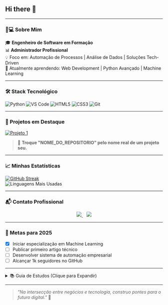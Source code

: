 ## Hi there 👋

---

### 👨💻 Sobre Mim
🎓 **Engenheiro de Software em Formação**  
📊 **Administrador Profissional**  
💡 Foco em: Automação de Processos | Análise de Dados | Soluções Tech-Driven  
🌱 Atualmente aprendendo: Web Development | Python Avançado | Machine Learning  

---

### 🛠️ Stack Tecnológico

![Python](https://img.shields.io/badge/Python-3776AB?style=for-the-badge&logo=python&logoColor=white)
![VS Code](https://img.shields.io/badge/VS_Code-007ACC?style=for-the-badge&logo=visual-studio-code&logoColor=white)
![HTML5](https://img.shields.io/badge/HTML5-E34F26?style=for-the-badge&logo=html5&logoColor=white)
![CSS3](https://img.shields.io/badge/CSS3-1572B6?style=for-the-badge&logo=css3&logoColor=white)
![Git](https://img.shields.io/badge/Git-F05032?style=for-the-badge&logo=git&logoColor=white)

---

### 📌 Projetos em Destaque

[![Projeto 1](https://github-readme-stats.vercel.app/api/pin/?username=delblerferreira&repo=**NOME_DO_REPOSITORIO**&theme=tokyonight)](https://github.com/delblerferreira/**NOME_DO_REPOSITORIO**)

> 📝 **Troque "NOME_DO_REPOSITORIO" pelo nome real de um projeto seu.**

---

### 📈 Minhas Estatísticas

[![GitHub Streak](https://streak-stats.demolab.com/?user=delblerferreira&theme=tokyonight)](https://git.io/streak-stats)  
![Linguagens Mais Usadas](https://github-readme-stats.vercel.app/api/top-langs/?username=delblerferreira&layout=compact&theme=tokyonight)

---

### 📬 Contato Profissional

<p align="center">
  <a href="https://www.linkedin.com/in/delbler-ferreira-consultor" target="_blank">
    <img src="https://img.shields.io/badge/LinkedIn-0077B5?style=for-the-badge&logo=linkedin&logoColor=white" />
  </a>
  &nbsp;&nbsp;
  <a href="https://www.instagram.com/delbler_ferreira" target="_blank">
    <img src="https://img.shields.io/badge/Instagram-E4405F?style=for-the-badge&logo=instagram&logoColor=white" />
  </a>
</p>


---

### 🎯 Metas para 2025
- [x] Iniciar especialização em Machine Learning  
- [ ] Publicar primeiro artigo técnico  
- [ ] Desenvolver sistema de automação empresarial  
- [ ] Alcançar 1k seguidores no GitHub

---

<details>
<summary>📚 Guia de Estudos (Clique para Expandir)</summary>

**Rotina Diária:**
1. 1h Leitura Técnica  
2. 2h Prática de Codificação  
3. 30min Revisão de Algoritmos  

**Recursos Favoritos:**
- Livro: "Clean Code" de Robert C. Martin  
- Curso: CS50's Introduction to Computer Science  
- Newsletter: Towards Data Science  

</details>

---

> *"Na intersecção entre negócios e tecnologia, construo pontes para o futuro digital."* 🚀


